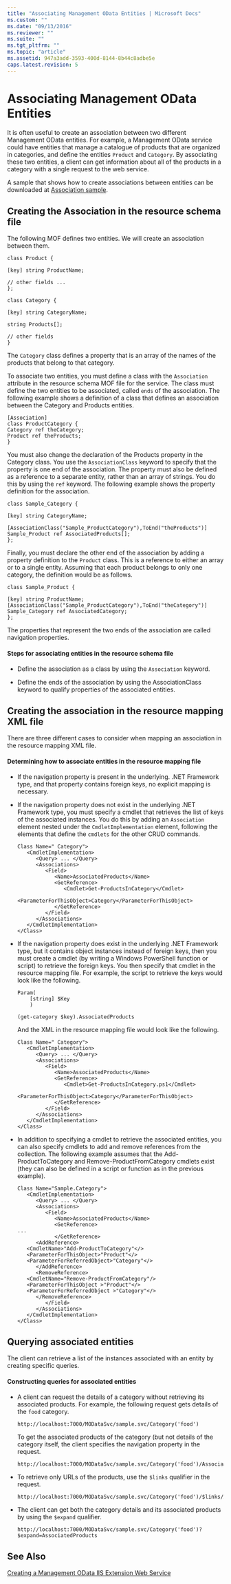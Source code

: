 ```yaml
---
title: "Associating Management OData Entities | Microsoft Docs"
ms.custom: ""
ms.date: "09/13/2016"
ms.reviewer: ""
ms.suite: ""
ms.tgt_pltfrm: ""
ms.topic: "article"
ms.assetid: 947a3add-3593-400d-8144-8b44c8adbe5e
caps.latest.revision: 5
---
```

# Associating Management OData Entities
It is often useful to create an association between two different Management OData entities. For example, a Management OData service could have entities that manage a catalogue of products that are organized in categories, and define the entities `Product` and `Category`. By associating these two entities, a client can get information about all of the products in a category with a single request to the web service.

 A sample that shows how to create associations between entities can be downloaded at [Association sample](http://code.msdn.microsoft.com/windowsdesktop/Association-sample-0f0fa87e).

## Creating the Association in the resource schema file
 The following MOF defines two entities. We will create an association between them.

```
class Product {

[key] string ProductName;

// other fields ...
};

class Category {

[key] string CategoryName;

string Products[];

// other fields
}
```

 The `Category` class defines a property that is an array of the names of the products that belong to that category.

 To associate two entities, you must define a class with the `Association` attribute in the resource schema MOF file for the service. The class must define the two entities to be associated, called `ends` of the association. The following example shows a definition of a class that defines an association between the Category and Products entities.

```
[Association]
class ProductCategory {
Category ref theCategory;
Product ref theProducts;
}
```

 You must also change the declaration of the Products property in the Category class. You use the `AssociationClass` keyword to specify that the property is one end of the association. The property must also be defined as a reference to a separate entity, rather than an array of strings. You do this by using the `ref` keyword. The following example shows the property definition for the association.

```
class Sample_Category {

[key] string CategoryName;

[AssociationClass("Sample_ProductCategory"),ToEnd("theProducts")]
Sample_Product ref AssociatedProducts[];
};
```

 Finally, you must declare the other end of the association by adding a property definition to the `Product` class. This is a reference to either an array or to a single entity. Assuming that each product belongs to only one category, the definition would be as follows.

```
class Sample_Product {

[key] string ProductName;
[AssociationClass("Sample_ProductCategory"),ToEnd("theCategory")]
Sample_Category ref AssociatedCategory;
};
```

 The properties that represent the two ends of the association are called navigation properties.

#### Steps for associating entities in the resource schema file

-   Define the association as a class by using the `Association` keyword.

-   Define the ends of the association by using the AssociationClass keyword to qualify properties of the associated entities.

## Creating the association in the resource mapping XML file
 There are three different cases to consider when mapping an association in the resource mapping XML file.

#### Determining how to associate entities in the resource mapping file

-   If the navigation property is present in the underlying. .NET Framework type, and that property contains foreign keys, no explicit mapping is necessary.

-   If the navigation property does not exist in the underlying .NET Framework type, you must specify a cmdlet that retrieves the list of keys of the associated instances. You do this by adding an `Association` element nested under the `CmdletImplementation` element, following the elements that define the `cmdlets` for the other CRUD commands.

    ```
    Class Name=" Category">
       <CmdletImplementation>
          <Query> ... </Query>
          <Associations>
             <Field>
                <Name>AssociatedProducts</Name>
                <GetReference>
                   <Cmdlet>Get-ProductsInCategory</Cmdlet>
                   <ParameterForThisObject>Category</ParameterForThisObject>
                </GetReference>
             </Field>
          </Associations>
       </CmdletImplementation>
    </Class>
    ```

-   If the navigation property does exist in the underlying .NET Framework type, but it contains object instances instead of foreign keys, then you must create a cmdlet (by writing a Windows PowerShell function or script) to retrieve the foreign keys. You then specify that cmdlet in the resource mapping file. For example, the script to retrieve the keys would look like the following.

    ```
    Param(
        [string] $Key
        )

    (get-category $key).AssociatedProducts

    ```

     And the XML in the resource mapping file would look like the following.

    ```
    Class Name=" Category">
       <CmdletImplementation>
          <Query> ... </Query>
          <Associations>
             <Field>
                <Name>AssociatedProducts</Name>
                <GetReference>
                   <Cmdlet>Get-ProductsInCategory.ps1</Cmdlet>
                   <ParameterForThisObject>Category</ParameterForThisObject>
                </GetReference>
             </Field>
          </Associations>
       </CmdletImplementation>
    </Class>
    ```

-   In addition to specifying a cmdlet to retrieve the associated entities, you can also specify cmdlets to add and remove references from the collection. The following example assumes that the Add-ProductToCategory and Remove-ProductFromCategory cmdlets exist (they can also be defined in a script or function as in the previous example).

    ```
    Class Name="Sample.Category">
       <CmdletImplementation>
          <Query> ... </Query>
          <Associations>
             <Field>
                <Name>AssociatedProducts</Name>
                <GetReference>
    ...
                </GetReference>
          <AddReference>
       <CmdletName>"Add-ProductToCategory"</>
       <ParameterForThisObject>"Product"</>
       <ParameterForReferredObject>"Category"</>
          </AddReference>
          <RemoveReference>
       <CmdletName="Remove-ProductFromCategory"/>
       <ParameterForThisObject >"Product"</>
       <ParameterForReferredObject >"Category"</>
          </RemoveReference>
             </Field>
          </Associations>
       </CmdletImplementation>
    </Class>
    ```

## Querying associated entities
 The client can retrieve a list of the instances associated with an entity by creating specific queries.

#### Constructing queries for associated entities

-   A client can request the details of a category without retrieving its associated products. For example, the following request gets details of the `food` category.

    ```
    http://localhost:7000/MODataSvc/sample.svc/Category('food')
    ```

     To get the associated products of the category (but not details of the category itself, the client specifies the navigation property in the request.

    ```
    http://localhost:7000/MODataSvc/sample.svc/Category('food')/AssociatedProducts
    ```

-   To retrieve only URLs of the products, use the `$links` qualifier in the request.

    ```
    http://localhost:7000/MODataSvc/sample.svc/Category('food')/$links/AssociatedProducts
    ```

-   The client can get both the category details and its associated products by using the `$expand` qualifier.

    ```
    http://localhost:7000/MODataSvc/sample.svc/Category('food')?$expand=AssociatedProducts
    ```

## See Also
 [Creating a Management OData IIS Extension Web Service](./creating-a-management-odata-web-service.md)
